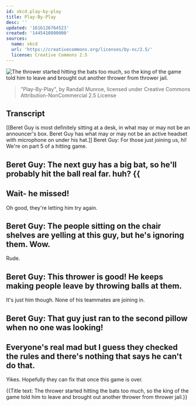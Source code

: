 ```yaml
---
id: xkcd.play-by-play
title: Play-By-Play
desc: ''
updated: '1616126764523'
created: '1445410800000'
sources:
  name: xkcd
  url: 'https://creativecommons.org/licenses/by-nc/2.5/'
  license: Creative Commons 2.5
---
```

![The thrower started hitting the bats too much, so the king of the game told him to leave and brought out another thrower from thrower jail.](https://imgs.xkcd.com/comics/play_by_play.png)
> "Play-By-Play", by Randall Munroe, licensed under Creative Commons Attribution-NonCommercial 2.5 License

## Transcript
[[Beret Guy is most definitely sitting at a desk, in what may or may not be an announcer's box.  Beret Guy has what may or may not be an active headset with microphone on under his hat.]]
Beret Guy: For those just joining us, hi! We're on part 5 of a hitting game.

Beret Guy: The next guy has a big bat, so he'll probably hit the ball real far.   huh?
{{
-
Wait- he missed! 
-
Oh good, they're letting him try again.

Beret Guy: The people sitting on the chair shelves are yelling at this guy, but he's ignoring them. Wow. 
-
Rude.

Beret Guy: This thrower is good! He keeps making people leave by throwing balls at them. 
-
It's just him though. None of his teammates are joining in.

Beret Guy: That guy just ran to the second pillow when no one was looking! 
-
Everyone's real mad but I guess they checked the rules and there's nothing that says he can't do that.  
-
Yikes. Hopefully they can fix that once this game is over.

{{Title text: The thrower started hitting the bats too much, so the king of the game told him to leave and brought out another thrower from thrower jail.}}

